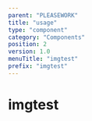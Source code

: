 ```yaml
---
parent: "PLEASEWORK"
title: "usage"
type: "component"
category: "Components"
position: 2
version: 1.0
menuTitle: "imgtest"
prefix: "imgtest"
---
```


# imgtest

<!-- > This component was based on the imgtest component of [Vuetify](https://vuetifyjs.com/en/components/imgtest/ "Vuetify's imgtest component")

## Usage -->



<!-- Component template need to be here -->

<doc-component :file="'PLEASEWORK/imgtest/PLEASEWORK_imgtest-usage'" :name="'imgtest'"></doc-component >
